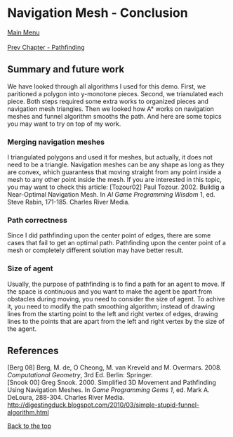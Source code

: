 # Navigation Mesh - Conclusion
[Main Menu](../README.md)
<br /><br />
[Prev Chapter - Pathfinding](Pathfinding.md)

## Summary and future work
We have looked through all algorithms I used for this demo.
First, we paritioned a polygon into y-monotone pieces. Second, we trianulated each piece.
Both steps required some extra works to organized pieces and navigation mesh triangles.
Then we looked how A* works on navigation meshes and funnel algorithm smooths the path.
And here are some topics you may want to try on top of my work.

### Merging navigation meshes
I triangulated polygons and used it for meshes, but actually, it does not need to be a triangle.
Navigation meshes can be any shape as long as they are convex,
which guarantess that moving straight from any point inside a mesh to any other point inside the mesh.
If you are interested in this topic, you may want to check this article:
[Tozour02] Paul Tozour. 2002. Buildig a Near-Optimal Navigation Mesh. In *AI Game Programming Wisdom* 1, ed. Steve Rabin, 171-185. Charles River Media.

### Path correctness
Since I did pathfinding upon the center point of edges, there are some cases that fail to get an optimal path.
Pathfinding upon the center point of a mesh or completely different solution may have better result.

### Size of agent
Usually, the purpose of pathfinding is to find a path for an agent to move.
If the space is continuous and you want to make the agent be apart from obstacles during moving, you need to consider the size of agent.
To achive it, you need to modify the path smoothing algorithm; 
instead of drawing lines from the starting point to the left and right vertex of edges,
drawing lines to the points that are apart from the left and right vertex by the size of the agent.

## References
[Berg 08] Berg, M. de, O Cheong, M. van Kreveld and M. Overmars. 2008. *Computational Geometry*, 3rd Ed. Berlin: Springer.<br />
[Snook 00] Greg Snook. 2000. Simplified 3D Movement and Pathfinding Using Navigation Meshes. In *Game Programming Gems 1*, ed. Mark A. DeLoura, 288-304. Charles River Media.<br />
http://digestingduck.blogspot.com/2010/03/simple-stupid-funnel-algorithm.html

[Back to the top](#navigation-mesh)
